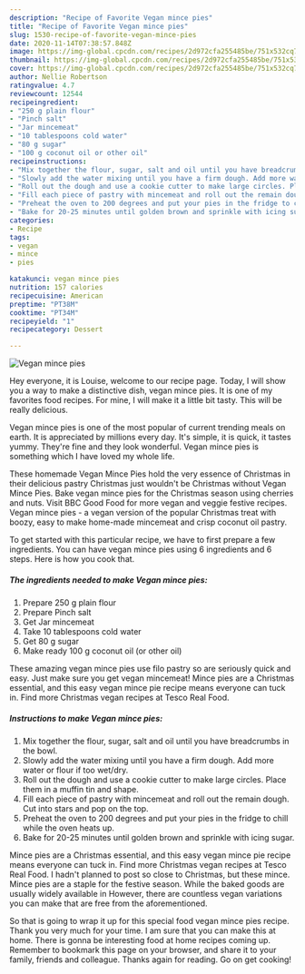 ```yaml
---
description: "Recipe of Favorite Vegan mince pies"
title: "Recipe of Favorite Vegan mince pies"
slug: 1530-recipe-of-favorite-vegan-mince-pies
date: 2020-11-14T07:38:57.848Z
image: https://img-global.cpcdn.com/recipes/2d972cfa255485be/751x532cq70/vegan-mince-pies-recipe-main-photo.jpg
thumbnail: https://img-global.cpcdn.com/recipes/2d972cfa255485be/751x532cq70/vegan-mince-pies-recipe-main-photo.jpg
cover: https://img-global.cpcdn.com/recipes/2d972cfa255485be/751x532cq70/vegan-mince-pies-recipe-main-photo.jpg
author: Nellie Robertson
ratingvalue: 4.7
reviewcount: 12544
recipeingredient:
- "250 g plain flour"
- "Pinch salt"
- "Jar mincemeat"
- "10 tablespoons cold water"
- "80 g sugar"
- "100 g coconut oil or other oil"
recipeinstructions:
- "Mix together the flour, sugar, salt and oil until you have breadcrumbs in the bowl."
- "Slowly add the water mixing until you have a firm dough. Add more water or flour if too wet/dry."
- "Roll out the dough and use a cookie cutter to make large circles. Place them in a muffin tin and shape."
- "Fill each piece of pastry with mincemeat and roll out the remain dough. Cut into stars and pop on the top."
- "Preheat the oven to 200 degrees and put your pies in the fridge to chill while the oven heats up."
- "Bake for 20-25 minutes until golden brown and sprinkle with icing sugar."
categories:
- Recipe
tags:
- vegan
- mince
- pies

katakunci: vegan mince pies 
nutrition: 157 calories
recipecuisine: American
preptime: "PT38M"
cooktime: "PT34M"
recipeyield: "1"
recipecategory: Dessert

---
```



![Vegan mince pies](https://img-global.cpcdn.com/recipes/2d972cfa255485be/751x532cq70/vegan-mince-pies-recipe-main-photo.jpg)

Hey everyone, it is Louise, welcome to our recipe page. Today, I will show you a way to make a distinctive dish, vegan mince pies. It is one of my favorites food recipes. For mine, I will make it a little bit tasty. This will be really delicious.

Vegan mince pies is one of the most popular of current trending meals on earth. It is appreciated by millions every day. It's simple, it is quick, it tastes yummy. They're fine and they look wonderful. Vegan mince pies is something which I have loved my whole life.

These homemade Vegan Mince Pies hold the very essence of Christmas in their delicious pastry Christmas just wouldn&#39;t be Christmas without Vegan Mince Pies. Bake vegan mince pies for the Christmas season using cherries and nuts. Visit BBC Good Food for more vegan and veggie festive recipes. Vegan mince pies - a vegan version of the popular Christmas treat with boozy, easy to make home-made mincemeat and crisp coconut oil pastry.


To get started with this particular recipe, we have to first prepare a few ingredients. You can have vegan mince pies using 6 ingredients and 6 steps. Here is how you cook that.

<!--inarticleads1-->

##### The ingredients needed to make Vegan mince pies:

1. Prepare 250 g plain flour
1. Prepare Pinch salt
1. Get Jar mincemeat
1. Take 10 tablespoons cold water
1. Get 80 g sugar
1. Make ready 100 g coconut oil (or other oil)


These amazing vegan mince pies use filo pastry so are seriously quick and easy. Just make sure you get vegan mincemeat! Mince pies are a Christmas essential, and this easy vegan mince pie recipe means everyone can tuck in. Find more Christmas vegan recipes at Tesco Real Food. 

<!--inarticleads2-->

##### Instructions to make Vegan mince pies:

1. Mix together the flour, sugar, salt and oil until you have breadcrumbs in the bowl.
1. Slowly add the water mixing until you have a firm dough. Add more water or flour if too wet/dry.
1. Roll out the dough and use a cookie cutter to make large circles. Place them in a muffin tin and shape.
1. Fill each piece of pastry with mincemeat and roll out the remain dough. Cut into stars and pop on the top.
1. Preheat the oven to 200 degrees and put your pies in the fridge to chill while the oven heats up.
1. Bake for 20-25 minutes until golden brown and sprinkle with icing sugar.


Mince pies are a Christmas essential, and this easy vegan mince pie recipe means everyone can tuck in. Find more Christmas vegan recipes at Tesco Real Food. I hadn&#39;t planned to post so close to Christmas, but these mince. Mince pies are a staple for the festive season. While the baked goods are usually widely available in However, there are countless vegan variations you can make that are free from the aforementioned. 

So that is going to wrap it up for this special food vegan mince pies recipe. Thank you very much for your time. I am sure that you can make this at home. There is gonna be interesting food at home recipes coming up. Remember to bookmark this page on your browser, and share it to your family, friends and colleague. Thanks again for reading. Go on get cooking!

